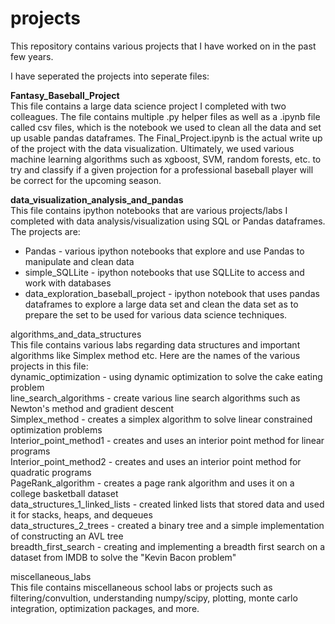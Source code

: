 # projects
This repository contains various projects that I have worked on in the past few years.

I have seperated the projects into seperate files:

**Fantasy_Baseball_Project** <br/>
This file contains a large data science project I completed with two colleagues. The file contains multiple .py helper files as well as a .ipynb file called csv files, which is the notebook we used to clean all the data and set up usable pandas dataframes. The Final_Project.ipynb is the actual write up of the project with the data visualization. Ultimately, we used various machine learning algorithms such as xgboost, SVM, random forests, etc. to try and classify if a given projection for a professional baseball player will be correct for the upcoming season.

**data_visualization_analysis_and_pandas** <br/>
This file contains ipython notebooks that are various projects/labs I completed with data analysis/visualization using SQL or Pandas dataframes. The projects are: <br/>
* Pandas - various ipython notebooks that explore and use Pandas to manipulate and clean data <br/>
* simple_SQLLite - ipython notebooks that use SQLLite to access and work with databases <br/>
* data_exploration_baseball_project - ipython notebook that uses pandas dataframes to explore a large data set and clean the data set as to prepare the set to be used for various data science techniques. 

algorithms_and_data_structures <br/>
This file contains various labs regarding data structures and important algorithms like Simplex method etc. Here are the names of the various projects in this file: <br/>
dynamic_optimization - using dynamic optimization to solve the cake eating problem <br/>
line_search_algorithms - create various line search algorithms such as Newton's method and gradient descent <br/>
Simplex_method - creates a simplex algorithm to solve linear constrained optimization problems <br/>
Interior_point_method1 - creates and uses an interior point method for linear programs <br/>
Interior_point_method2 - creates and uses an interior point method for quadratic programs <br/>
PageRank_algorithm - creates a page rank algorithm and uses it on a college basketball dataset <br/>
data_structures_1_linked_lists - created linked lists that stored data and used it for stacks, heaps, and dequeues <br/>
data_structures_2_trees - created a binary tree and a simple implementation of constructing an AVL tree <br/>
breadth_first_search - creating and implementing a breadth first search on a dataset from IMDB to solve the "Kevin Bacon problem" <br/>

miscellaneous_labs <br/>
This file contains miscellaneous school labs or projects such as filtering/convultion, understanding numpy/scipy, plotting, monte carlo integration, optimization packages, and more.
